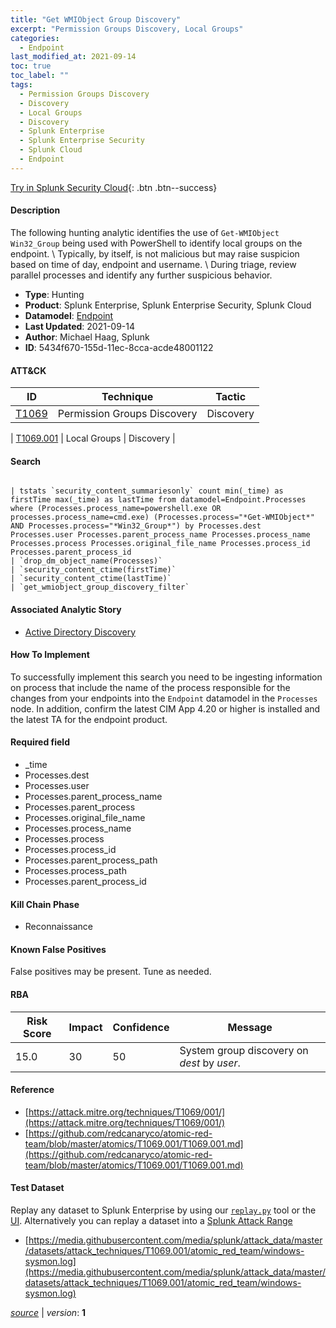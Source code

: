 ```yaml
---
title: "Get WMIObject Group Discovery"
excerpt: "Permission Groups Discovery, Local Groups"
categories:
  - Endpoint
last_modified_at: 2021-09-14
toc: true
toc_label: ""
tags:
  - Permission Groups Discovery
  - Discovery
  - Local Groups
  - Discovery
  - Splunk Enterprise
  - Splunk Enterprise Security
  - Splunk Cloud
  - Endpoint
---
```




[Try in Splunk Security Cloud](https://www.splunk.com/en_us/cyber-security.html){: .btn .btn--success}

#### Description

The following hunting analytic identifies the use of `Get-WMIObject Win32_Group` being used with PowerShell to identify local groups on the endpoint. \ Typically, by itself, is not malicious but may raise suspicion based on time of day, endpoint and username. \ During triage, review parallel processes and identify any further suspicious behavior.

- **Type**: Hunting
- **Product**: Splunk Enterprise, Splunk Enterprise Security, Splunk Cloud
- **Datamodel**: [Endpoint](https://docs.splunk.com/Documentation/CIM/latest/User/Endpoint)
- **Last Updated**: 2021-09-14
- **Author**: Michael Haag, Splunk
- **ID**: 5434f670-155d-11ec-8cca-acde48001122


#### ATT&CK

| ID          | Technique   | Tactic         |
| ----------- | ----------- |--------------- |
| [T1069](https://attack.mitre.org/techniques/T1069/) | Permission Groups Discovery | Discovery |



| [T1069.001](https://attack.mitre.org/techniques/T1069/001/) | Local Groups | Discovery |

#### Search

```

| tstats `security_content_summariesonly` count min(_time) as firstTime max(_time) as lastTime from datamodel=Endpoint.Processes where (Processes.process_name=powershell.exe OR processes.process_name=cmd.exe) (Processes.process="*Get-WMIObject*" AND Processes.process="*Win32_Group*") by Processes.dest Processes.user Processes.parent_process_name Processes.process_name Processes.process Processes.original_file_name Processes.process_id Processes.parent_process_id 
| `drop_dm_object_name(Processes)` 
| `security_content_ctime(firstTime)`
| `security_content_ctime(lastTime)`  
| `get_wmiobject_group_discovery_filter`
```

#### Associated Analytic Story
* [Active Directory Discovery](/stories/active_directory_discovery)


#### How To Implement
To successfully implement this search you need to be ingesting information on process that include the name of the process responsible for the changes from your endpoints into the `Endpoint` datamodel in the `Processes` node. In addition, confirm the latest CIM App 4.20 or higher is installed and the latest TA for the endpoint product.

#### Required field
* _time
* Processes.dest
* Processes.user
* Processes.parent_process_name
* Processes.parent_process
* Processes.original_file_name
* Processes.process_name
* Processes.process
* Processes.process_id
* Processes.parent_process_path
* Processes.process_path
* Processes.parent_process_id


#### Kill Chain Phase
* Reconnaissance


#### Known False Positives
False positives may be present. Tune as needed.


#### RBA

| Risk Score  | Impact      | Confidence   | Message      |
| ----------- | ----------- |--------------|--------------|
| 15.0 | 30 | 50 | System group discovery on $dest$ by $user$. |




#### Reference

* [https://attack.mitre.org/techniques/T1069/001/](https://attack.mitre.org/techniques/T1069/001/)
* [https://github.com/redcanaryco/atomic-red-team/blob/master/atomics/T1069.001/T1069.001.md](https://github.com/redcanaryco/atomic-red-team/blob/master/atomics/T1069.001/T1069.001.md)



#### Test Dataset
Replay any dataset to Splunk Enterprise by using our [`replay.py`](https://github.com/splunk/attack_data#using-replaypy) tool or the [UI](https://github.com/splunk/attack_data#using-ui).
Alternatively you can replay a dataset into a [Splunk Attack Range](https://github.com/splunk/attack_range#replay-dumps-into-attack-range-splunk-server)

* [https://media.githubusercontent.com/media/splunk/attack_data/master/datasets/attack_techniques/T1069.001/atomic_red_team/windows-sysmon.log](https://media.githubusercontent.com/media/splunk/attack_data/master/datasets/attack_techniques/T1069.001/atomic_red_team/windows-sysmon.log)


[*source*](https://github.com/splunk/security_content/tree/develop/detections/endpoint/get_wmiobject_group_discovery.yml) \| *version*: **1**